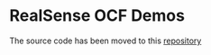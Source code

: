 # RealSense OCF Demos

The source code has been moved to this [repository](https://github.com/otcshare/web-test-samples/tree/master/realsense-ocf-demos)

